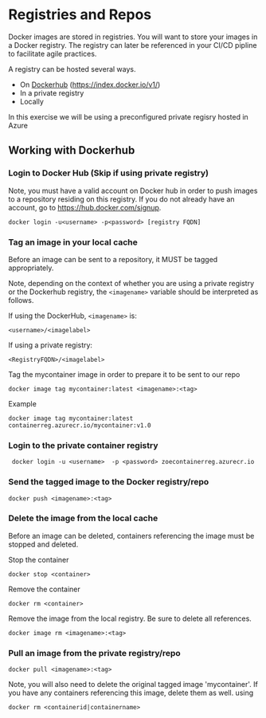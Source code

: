 # Registries and Repos

Docker images are stored in registries.
You will want to store your images in a Docker registry. The registry can later
be referenced in your CI/CD pipline to facilitate agile practices.

A registry can be hosted several ways.

+ On [Dockerhub](http://hub.docker.com) (<https://index.docker.io/v1/>)
+ In a private registry
+ Locally

In this exercise we will be using a preconfigured private regisry hosted in Azure

## Working with Dockerhub

### **Login to Docker Hub (Skip if using private registry)**

Note, you must have a valid account on Docker hub in order to push images to a repository residing on this registry.  If you do not already have an account, go to <https://hub.docker.com/signup>.

``` docker
docker login -u<username> -p<password> [registry FQDN]
```

### **Tag an image in your local cache**

Before an image can be sent to a repository, it MUST be tagged appropriately.

Note, depending on the context of whether you are using a private registry or
the Dockerhub registry, the  `<imagename>` variable should be
interpreted as follows.

If using the DockerHub, `<imagename>` is:

```
<username>/<imagelabel>
```

If using a private registry:

```
<RegistryFQDN>/<imagelabel>
```

Tag the mycontainer image in order to prepare it to be sent to our repo

``` docker
docker image tag mycontainer:latest <imagename>:<tag>
```

Example

``` docker
docker image tag mycontainer:latest containerreg.azurecr.io/mycontainer:v1.0
```

### **Login to the private container registry**

```
 docker login -u <username>  -p <password> zoecontainerreg.azurecr.io
```

### **Send the tagged image to the Docker registry/repo**

```docker
docker push <imagename>:<tag>
```

### **Delete the image from the local cache**

Before an image can be deleted, containers referencing the image must be
stopped and deleted.

Stop the container

```docker
docker stop <container>
```

Remove the container

```docker
docker rm <container>
```

Remove the image from the local registry.  Be sure to delete all references.

```docker
docker image rm <imagename>:<tag>
```

### **Pull an image from the private registry/repo**

``` docker
docker pull <imagename>:<tag>
```

Note, you will also need to delete the original tagged image 'mycontainer'.
If you have any containers referencing this image, delete them as well.
using

```docker
docker rm <containerid|containername>
```
